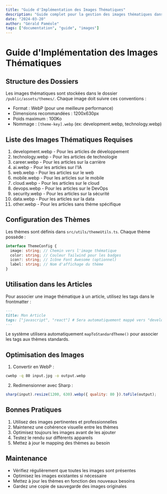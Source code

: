 ```yaml
---
title: "Guide d'Implémentation des Images Thématiques"
description: "Guide complet pour la gestion des images thématiques dans les articles du blog"
date: "2024-03-20"
author: "Gérald Paméole"
tags: ["documentation", "guide", "images"]
---
```


# Guide d'Implémentation des Images Thématiques

## Structure des Dossiers

Les images thématiques sont stockées dans le dossier `/public/assets/themes/`. Chaque image doit suivre ces conventions :

- Format : WebP (pour une meilleure performance)
- Dimensions recommandées : 1200x630px
- Poids maximum : 100Ko
- Nommage : `[theme-key].webp` (ex: development.webp, technology.webp)

## Liste des Images Thématiques Requises

1. development.webp - Pour les articles de développement
2. technology.webp - Pour les articles de technologie
3. career.webp - Pour les articles sur la carrière
4. ai.webp - Pour les articles sur l'IA
5. web.webp - Pour les articles sur le web
6. mobile.webp - Pour les articles sur le mobile
7. cloud.webp - Pour les articles sur le cloud
8. devops.webp - Pour les articles sur le DevOps
9. security.webp - Pour les articles sur la sécurité
10. data.webp - Pour les articles sur la data
11. other.webp - Pour les articles sans thème spécifique

## Configuration des Thèmes

Les thèmes sont définis dans `src/utils/themeUtils.ts`. Chaque thème possède :

```typescript
interface ThemeConfig {
  image: string; // Chemin vers l'image thématique
  color: string; // Couleur Tailwind pour les badges
  icon?: string; // Icône Font Awesome (optionnel)
  label: string; // Nom d'affichage du thème
}
```

## Utilisation dans les Articles

Pour associer une image thématique à un article, utilisez les tags dans le frontmatter :

```markdown
---
title: Mon Article
tags: ["javascript", "react"] # Sera automatiquement mappé vers "developpement"
---
```

Le système utilisera automatiquement `mapToStandardTheme()` pour associer les tags aux thèmes standards.

## Optimisation des Images

1. Convertir en WebP :

```bash
cwebp -q 80 input.jpg -o output.webp
```

2. Redimensionner avec Sharp :

```javascript
sharp(input).resize(1200, 630).webp({ quality: 80 }).toFile(output);
```

## Bonnes Pratiques

1. Utilisez des images pertinentes et professionnelles
2. Maintenez une cohérence visuelle entre les thèmes
3. Optimisez toujours les images avant de les ajouter
4. Testez le rendu sur différents appareils
5. Mettez à jour le mapping des thèmes au besoin

## Maintenance

- Vérifiez régulièrement que toutes les images sont présentes
- Optimisez les images existantes si nécessaire
- Mettez à jour les thèmes en fonction des nouveaux besoins
- Gardez une copie de sauvegarde des images originales
